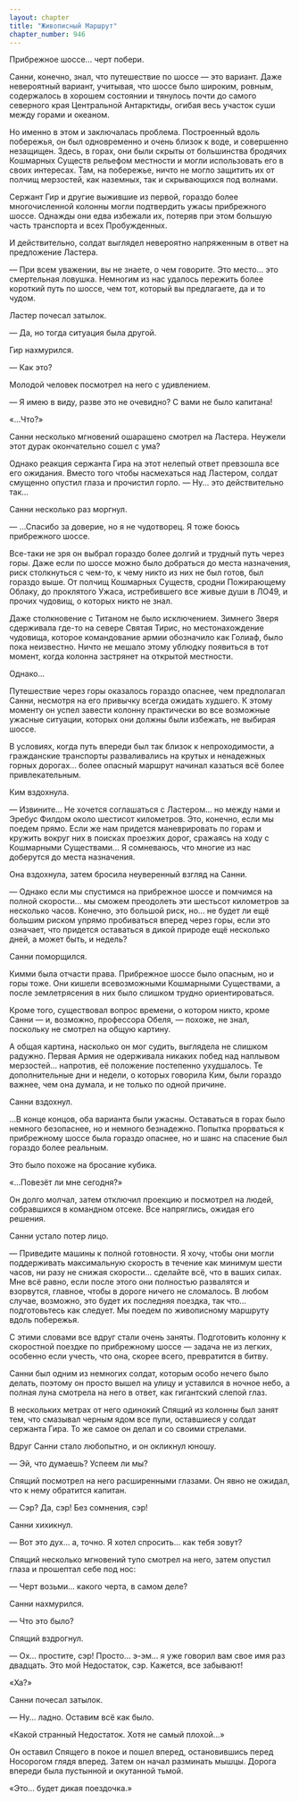 ```yaml
---
layout: chapter
title: "Живописный Маршрут"
chapter_number: 946
---
```


Прибрежное шоссе... черт побери.

Санни, конечно, знал, что путешествие по шоссе — это вариант. Даже невероятный вариант, учитывая, что шоссе было широким, ровным, содержалось в хорошем состоянии и тянулось почти до самого северного края Центральной Антарктиды, огибая весь участок суши между горами и океаном.

Но именно в этом и заключалась проблема. Построенный вдоль побережья, он был одновременно и очень близок к воде, и совершенно незащищен. Здесь, в горах, они были скрыты от большинства бродячих Кошмарных Существ рельефом местности и могли использовать его в своих интересах. Там, на побережье, ничто не могло защитить их от полчищ мерзостей, как наземных, так и скрывающихся под волнами.

Сержант Гир и другие выжившие из первой, гораздо более многочисленной колонны могли подтвердить ужасы прибрежного шоссе. Однажды они едва избежали их, потеряв при этом большую часть транспорта и всех Пробужденных.

И действительно, солдат выглядел невероятно напряженным в ответ на предложение Ластера.

— При всем уважении, вы не знаете, о чем говорите. Это место... это смертельная ловушка. Немногим из нас удалось пережить более короткий путь по шоссе, чем тот, который вы предлагаете, да и то чудом.

Ластер почесал затылок.

— Да, но тогда ситуация была другой.

Гир нахмурился.

— Как это?

Молодой человек посмотрел на него с удивлением.

— Я имею в виду, разве это не очевидно? С вами не было капитана!

«...Что?»

Санни несколько мгновений ошарашено смотрел на Ластера. Неужели этот дурак окончательно сошел с ума?

Однако реакция сержанта Гира на этот нелепый ответ превзошла все его ожидания. Вместо того чтобы насмехаться над Ластером, солдат смущенно опустил глаза и прочистил горло. — Ну... это действительно так...

Санни несколько раз моргнул.

— ...Спасибо за доверие, но я не чудотворец. Я тоже боюсь прибрежного шоссе.

Все-таки не зря он выбрал гораздо более долгий и трудный путь через горы. Даже если по шоссе можно было добраться до места назначения, риск столкнуться с чем-то, к чему никто из них не был готов, был гораздо выше. От полчищ Кошмарных Существ, сродни Пожирающему Облаку, до проклятого Ужаса, истребившего все живые души в ЛО49, и прочих чудовищ, о которых никто не знал.

Даже столкновение с Титаном не было исключением. Зимнего Зверя сдерживала где-то на севере Святая Тирис, но местонахождение чудовища, которое командование армии обозначило как Голиаф, было пока неизвестно. Ничто не мешало этому ублюдку появиться в тот момент, когда колонна застрянет на открытой местности.

Однако...

Путешествие через горы оказалось гораздо опаснее, чем предполагал Санни, несмотря на его привычку всегда ожидать худшего. К этому моменту он успел завести колонну практически во все возможные ужасные ситуации, которых они должны были избежать, не выбирая шоссе.

В условиях, когда путь впереди был так близок к непроходимости, а гражданские транспорты разваливались на крутых и ненадежных горных дорогах... более опасный маршрут начинал казаться всё более привлекательным.

Ким вздохнула.

— Извините... Не хочется соглашаться с Ластером... но между нами и Эребус Филдом около шестисот километров. Это, конечно, если мы поедем прямо. Если же нам придется маневрировать по горам и кружить вокруг них в поисках проезжих дорог, сражаясь на ходу с Кошмарными Существами... Я сомневаюсь, что многие из нас доберутся до места назначения.

Она вздохнула, затем бросила неуверенный взгляд на Санни.

— Однако если мы спустимся на прибрежное шоссе и помчимся на полной скорости... мы сможем преодолеть эти шестьсот километров за несколько часов. Конечно, это большой риск, но... не будет ли ещё большим риском упрямо пробиваться вперед через горы, если это означает, что придется оставаться в дикой природе ещё несколько дней, а может быть, и недель?

Санни поморщился.

Кимми была отчасти права. Прибрежное шоссе было опасным, но и горы тоже. Они кишели всевозможными Кошмарными Существами, а после землетрясения в них было слишком трудно ориентироваться.

Кроме того, существовал вопрос времени, о котором никто, кроме Санни — и, возможно, профессора Обеля, — похоже, не знал, поскольку не смотрел на общую картину.

А общая картина, насколько он мог судить, выглядела не слишком радужно. Первая Армия не одерживала никаких побед над наплывом мерзостей... напротив, её положение постепенно ухудшалось. Те дополнительные дни и недели, о которых говорила Ким, были гораздо важнее, чем она думала, и не только по одной причине.

Санни вздохнул.

...В конце концов, оба варианта были ужасны. Оставаться в горах было немного безопаснее, но и немного безнадежно. Попытка прорваться к прибрежному шоссе была гораздо опаснее, но и шанс на спасение был гораздо более реальным.

Это было похоже на бросание кубика.

«...Повезёт ли мне сегодня?»

Он долго молчал, затем отключил проекцию и посмотрел на людей, собравшихся в командном отсеке. Все напряглись, ожидая его решения.

Санни устало потер лицо.

— Приведите машины к полной готовности. Я хочу, чтобы они могли поддерживать максимальную скорость в течение как минимум шести часов, ни разу не снижая скорости... сделайте всё, что в ваших силах. Мне всё равно, если после этого они полностью развалятся и взорвутся, главное, чтобы в дороге ничего не сломалось. В любом случае, возможно, это будет их последняя поездка, так что... подготовьтесь как следует. Мы поедем по живописному маршруту вдоль побережья.

С этими словами все вдруг стали очень заняты. Подготовить колонну к скоростной поездке по прибрежному шоссе — задача не из легких, особенно если учесть, что она, скорее всего, превратится в битву.

Санни был одним из немногих солдат, которым особо нечего было делать, поэтому он просто вышел на улицу и уставился в ночное небо, а полная луна смотрела на него в ответ, как гигантский слепой глаз.

В нескольких метрах от него одинокий Спящий из колонны был занят тем, что смазывал черным ядом все пули, оставшиеся у солдат сержанта Гира. То же самое он делал и со своими стрелами.

Вдруг Санни стало любопытно, и он окликнул юношу.

— Эй, что думаешь? Успеем ли мы?

Спящий посмотрел на него расширенными глазами. Он явно не ожидал, что к нему обратится капитан.

— Сэр? Да, сэр! Без сомнения, сэр!

Санни хихикнул.

— Вот это дух... а, точно. Я хотел спросить... как тебя зовут?

Спящий несколько мгновений тупо смотрел на него, затем опустил глаза и прошептал себе под нос:

— Черт возьми... какого черта, в самом деле?

Санни нахмурился.

— Что это было?

Спящий вздрогнул.

— Ох... простите, сэр! Просто... э-эм... я уже говорил вам свое имя раз двадцать. Это мой Недостаток, сэр. Кажется, все забывают!

«Ха?»

Санни почесал затылок.

— Ну... ладно. Оставим всё как было.

«Какой странный Недостаток. Хотя не самый плохой...»

Он оставил Спящего в покое и пошел вперед, остановившись перед Носорогом глядя вперед. Затем он начал разминать мышцы. Дорога впереди была пустынной и окутанной тьмой.

«Это... будет дикая поездочка.»